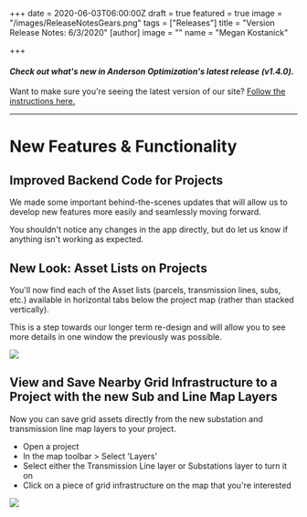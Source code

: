 +++
date = 2020-06-03T06:00:00Z
draft = true
featured = true
image = "/images/ReleaseNotesGears.png"
tags = ["Releases"]
title = "Version Release Notes: 6/3/2020"
[author]
image = ""
name = "Megan Kostanick"

+++
#### _Check out what's new in Anderson Optimization's latest release (v1.4.0)._

Want to make sure you're seeing the latest version of our site? [Follow the instructions here.](https://docs.andersonopt.com/Prospect/VersionReleaseNotes/latestversion/ "Get Latest Version")

***

# **New Features & Functionality**

## Improved Backend Code for Projects

We made some important behind-the-scenes updates that will allow us to develop new features more easily and seamlessly moving forward. 

You shouldn't notice any changes in the app directly, but do let us know if anything isn't working as expected.  

## New Look: Asset Lists on Projects

You'll now find each of the Asset lists (parcels, transmission lines, subs, etc.) available in horizontal tabs below the project map (rather than stacked vertically). 

This is a step towards our longer term re-design and will allow you to see more details in one window the previously was possible. 

![](/images/asset_tabs.png)

## View and Save Nearby Grid Infrastructure to a Project with the new Sub and Line Map Layers

Now you can save grid assets directly from the new substation and transmission line map layers to your project. 

* Open a project
* In the map toolbar > Select 'Layers' 
* Select either the Transmission Line layer or Substations layer to turn it on
* Click on a piece of grid infrastructure on the map that you're interested

![](/images/save_asset_to_project.png)